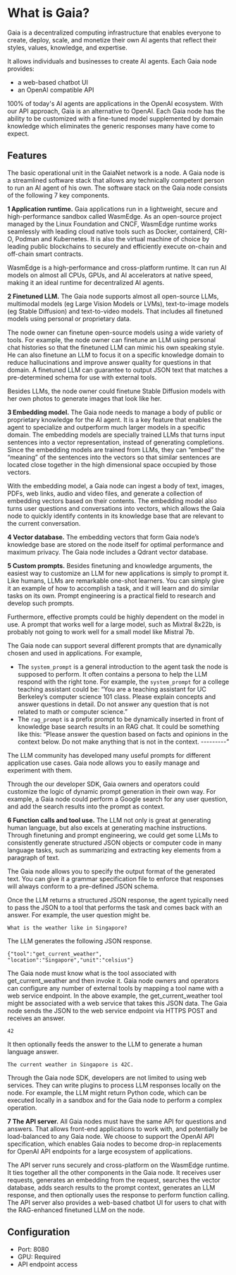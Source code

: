 # What is Gaia?

Gaia is a decentralized computing infrastructure that enables everyone to create, deploy, scale, and monetize their own AI agents that reflect their styles, values, knowledge, and expertise.

It allows individuals and businesses to create AI agents. Each Gaia node provides:

- a web-based chatbot UI
- an OpenAI compatible API

100% of today's AI agents are applications in the OpenAI ecosystem. With our API approach, Gaia is an alternative to OpenAI. Each Gaia node has the ability to be customized with a fine-tuned model supplemented by domain knowledge which eliminates the generic responses many have come to expect.

## Features

The basic operational unit in the GaiaNet network is a node. A Gaia node is a streamlined software stack that allows any technically competent person to run an AI agent of his own. The software stack on the Gaia node consists of the following 7 key components.

**1 Application runtime.** Gaia applications run in a lightweight, secure and high-performance sandbox called WasmEdge. As an open-source project managed by the Linux Foundation and CNCF, WasmEdge runtime works seamlessly with leading cloud native tools such as Docker, containerd, CRI-O, Podman and Kubernetes. It is also the virtual machine of choice by leading public blockchains to securely and efficiently execute on-chain and off-chain smart contracts. 

WasmEdge is a high-performance and cross-platform runtime. It can run AI models on almost all CPUs, GPUs, and AI accelerators at native speed, making it an ideal runtime for decentralized AI agents.

**2 Finetuned LLM.** The Gaia node supports almost all open-source LLMs, multimodal models (eg Large Vision Models or LVMs), text-to-image models (eg Stable Diffusion) and text-to-video models. That includes all finetuned models using personal or proprietary data. 

The node owner can finetune open-source models using a wide variety of tools. For example, the node owner can finetune an LLM using personal chat histories so that the finetuned LLM can mimic his own speaking style. He can also finetune an LLM to focus it on a specific knowledge domain to reduce hallucinations and improve answer quality for questions in that domain. A finetuned LLM can guarantee to output JSON text that matches a pre-determined schema for use with external tools.

Besides LLMs, the node owner could finetune Stable Diffusion models with her own photos to generate images that look like her. 

**3 Embedding model.** The Gaia node needs to manage a body of public or proprietary knowledge for the AI agent. It is a key feature that enables the agent to specialize and outperform much larger models in a specific domain.  The embedding models are specially trained LLMs that turns input sentences into a vector representation, instead of generating completions. Since the embedding models are trained from LLMs, they can “embed” the “meaning” of the sentences into the vectors so that similar sentences are located close together in the high dimensional space occupied by those vectors.

With the embedding model, a Gaia node can ingest a body of text, images, PDFs, web links, audio and video files, and generate a collection of embedding vectors based on their contents. The embedding model also turns user questions and conversations into vectors, which allows the Gaia node to quickly identify contents in its knowledge base that are relevant to the current conversation. 

**4 Vector database.** The embedding vectors that form Gaia node’s knowledge base are stored on the node itself for optimal performance and maximum privacy. The Gaia node includes a Qdrant vector database. 

**5 Custom prompts.** Besides finetuning and knowledge arguments, the easiest way to customize an LLM for new applications is simply to prompt it. Like humans, LLMs are remarkable one-shot learners. You can simply give it an example of how to accomplish a task, and it will learn and do similar tasks on its own. Prompt engineering is a practical field to research and develop such prompts.

Furthermore, effective prompts could be highly dependent on the model in use. A prompt that works well for a large model, such as Mixtral 8x22b, is probably not going to work well for a small model like Mistral 7b.

The Gaia node can support several different prompts that are dynamically chosen and used in applications. For example,

* The `system_prompt` is a general introduction to the agent task the node is supposed to perform. It often contains a persona to help the LLM respond with the right tone. For example, the `system_prompt` for a college teaching assistant could be: “You are a teaching assistant for UC Berkeley’s computer science 101 class. Please explain concepts and answer questions in detail. Do not answer any question that is not related to math or computer science.”
* The `rag_prompt` is a prefix prompt to be dynamically inserted in front of knowledge base search results in an RAG chat. It could be something like this: “Please answer the question based on facts and opinions in the context below. Do not make anything that is not in the context. ---------”

The LLM community has developed many useful prompts for different application use cases. Gaia node allows you to easily manage and experiment with them. 

Through the our developer SDK, Gaia owners and operators could customize the logic of dynamic prompt generation in their own way. For example, a Gaia node could perform a Google search for any user question, and add the search results into the prompt as context.

**6 Function calls and tool use.** The LLM not only is great at generating human language, but also excels at generating machine instructions. Through finetuning and prompt engineering, we could get some LLMs to consistently generate structured JSON objects or computer code in many language tasks, such as summarizing and extracting key elements from a paragraph of text.

The Gaia node allows you to specify the output format of the generated text. You can give it a grammar specification file to enforce that responses will always conform to a pre-defined JSON schema.

Once the LLM returns a structured JSON response, the agent typically need to pass the JSON to a tool that performs the task and comes back with an answer. For example, the user question might be. 

```
What is the weather like in Singapore?
```

The LLM generates the following JSON response. 

```
{"tool":"get_current_weather", "location":"Singapore","unit":"celsius"}
```

The Gaia node must know what is the tool associated with get_current_weather and then invoke it. Gaia node owners and operators can configure any number of external tools by mapping a tool name with a web service endpoint. In the above example, the get_current_weather tool might be associated with a web service that takes this JSON data. The Gaia node sends the JSON to the web service endpoint via HTTPS POST and receives an answer. 

```
42
```

It then optionally feeds the answer to the LLM to generate a human language answer. 

```
The current weather in Singapore is 42C. 
```

Through the Gaia node SDK, developers are not limited to using web services. They can write plugins to process LLM responses locally on the node. For example, the LLM might return Python code, which can be executed locally in a sandbox and for the Gaia node to perform a complex operation. 

**7 The API server.** All Gaia nodes must have the same API for questions and answers. That allows front-end applications to work with, and potentially be load-balanced to any Gaia node. We choose to support the OpenAI API specification, which enables Gaia nodes to become drop-in replacements for OpenAI API endpoints for a large ecosystem of applications.

The API server runs securely and cross-platform on the WasmEdge runtime. It ties together all the other components in the Gaia node. It receives user requests, generates an embedding from the request, searches the vector database, adds search results to the prompt context, generates an LLM response, and then optionally uses the response to perform function calling. The API server also provides a web-based chatbot UI for users to chat with the RAG-enhanced finetuned LLM on the node.

## Configuration
- Port: 8080
- GPU: Required
- API endpoint access